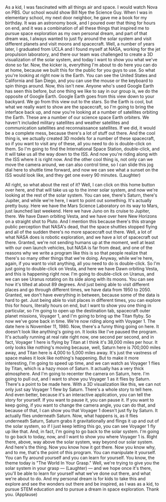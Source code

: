 
As a kid, I was fascinated with all things air and space.
I would watch Nova on PBS.
Our school would show Bill Nye the Science Guy.
When I was in elementary school, my next door neighbor,
he gave me a book for my birthday.
It was an astronomy book,
and I poured over that thing for hours on end,
and it was a combination of all these things
that inspired me to pursue space exploration
as my own personal dream, and part of that dream was,
I always wanted to just fly around the solar system
and visit different planets and visit moons and spacecraft.
Well, a number of years later, I graduated from UCLA
and I found myself at NASA,
working for the jet propulsion laboratory,
and there our team was challenged
to create a 3D visualization of the solar system,
and today I want to show you what we&#39;ve done so far.
Now, the kicker is, everything I&#39;m about to do here
you can do at home, because we built this
for the public for you guys to use.
So what you&#39;re looking at right now is the Earth.
You can see the United States and California
and San Diego, and you can use the mouse
or the keyboard to spin things around.
Now, this isn&#39;t new. Anyone who&#39;s used Google Earth
has seen this before, but one thing we like to say
in our group is, we do the opposite of Google Earth.
Google Earth goes from this view down to your backyard.
We go from this view out to the stars.
So the Earth is cool, but what we really want to show
are the spacecraft,
so I&#39;m going to bring the interface back up,
and now you&#39;re looking at a number of satellites
orbiting the Earth.
These are a number of our science space Earth orbiters.
We haven&#39;t included military satellites and weather satellites
and communication satellites and reconnaissance satellites.
If we did, it would be a complete mess,
because there&#39;s a lot of stuff out there.
And the cool thing is, we actually created 3D models
for a number of these spacecraft, so if you want to visit
any of these, all you need to do is double-click on them.
So I&#39;m going to find the International Space Station,
double-click, and it will take us all the way down to the ISS.
And now you&#39;re riding along with the ISS
where it is right now.
And the other cool thing is, not only can we
move the camera around, we can also control time,
so I can slide this jog dial here
to shuttle time forward, and now
we can see what a sunset on the ISS would look like,
and they get one every 90 minutes. 
(Laughter)

All right, so what about the rest of it?
Well, I can click on this home button over here,
and that will take us up to the inner solar system,
and now we&#39;re looking at the rest of the solar system.
You can see, there&#39;s Saturn, there&#39;s Jupiter,
and while we&#39;re here, I want to point out something.
It&#39;s actually pretty busy.
Here we have the Mars Science Laboratory
on its way to Mars, just launched last weekend.
Here we have Juno on its cruise to Jupiter, there.
We have Dawn orbiting Vesta,
and we have over here New Horizons
on a straight shot to Pluto.
And I mention this because
there&#39;s this strange public perception that
NASA&#39;s dead, that the space shuttles stopped flying
and all of the sudden there&#39;s no more spacecraft out there.
Well, a lot of what NASA does is robotic exploration,
and we have a lot of spacecraft out there.
Granted, we&#39;re not sending humans up at the moment,
well at least with our own launch vehicles,
but NASA is far from dead,
and one of the reasons why we write a program like this
is so that people realize that there&#39;s so many other things
that we&#39;re doing.
Anyway, while we&#39;re here, again,
if you want to visit anything,
all you need to do is double-click.
So I&#39;m just going to double-click on Vesta,
and here we have Dawn orbiting Vesta,
and this is happening right now.
I&#39;m going to double-click on Uranus, and we can see
Uranus rotating on its side along with its moons.
You can see how it&#39;s tilted at about 89 degrees.
And just being able to visit different places
and go through different times,
we have data from 1950 to 2050.
Granted, we don&#39;t have everything in between,
because some of the data is hard to get.
Just being able to visit places in different times,
you can explore this for hours,
literally hours on end,
but I want to show you one thing in particular,
so I&#39;m going to open up the destination tab,
spacecraft outer planet missions, Voyager 1,
and I&#39;m going to bring up the Titan flyby.
So now we&#39;ve gone back in time.
We&#39;re now riding along with Voyager 1.
The date here is November 11, 1980.
Now, there&#39;s a funny thing going on here.
It doesn&#39;t look like anything&#39;s going on.
It looks like I&#39;ve paused the program.
It&#39;s actually running at real rate right now,
one second per second, and in fact,
Voyager 1 here is flying by Titan at
I think it&#39;s 38,000 miles per hour.
It only looks like nothing&#39;s moving because, well,
Saturn here is 700,000 miles away,
and Titan here is 4,000 to 5,000 miles away.
It&#39;s just the vastness of space makes it look like nothing&#39;s happening.
But to make it more interesting,
I&#39;m going to speed up time, and we can watch
as Voyager 1 flies by Titan,
which is a hazy moon of Saturn.
It actually has a very thick atmosphere.
And I&#39;m going to recenter the camera on Saturn, here.
I&#39;m going to pull out, and I want to show you
Voyager 1 as it flies by Saturn.
There&#39;s a point to be made here.
With a 3D visualization like this,
we can not only just say Voyager 1 flew by Saturn.
There&#39;s a whole story to tell here.
And even better, because it&#39;s an interactive application,
you can tell the story for yourself.
If you want to pause it, you can pause it.
If you want to keep going, if you want to change
the camera angle, you can do that,
and because of that, I can show you
that Voyager 1 doesn&#39;t just fly by Saturn.
It actually flies underneath Saturn.
Now, what happens is, as it flies underneath Saturn,
Saturn grabs it gravitationally and flings it up
and out of the solar system,
so if I just keep letting this go,
you can see Voyager 1 fly up like that.
And, in fact, I&#39;m going to go back to the solar system.
I&#39;m going to go back to today, now,
and I want to show you where Voyager 1 is.
Right there, above, way above the solar system,
way beyond our solar system.
And here&#39;s the thing. Now you know how it got there.
Now you know why, and to me,
that&#39;s the point of this program.
You can manipulate it yourself.
You can fly around yourself and you can learn for yourself.
You know, the theme today is &quot;The World In Your Grasp.&quot;
Well, we&#39;re trying to give you
the solar system in your grasp — 
(Laughter)
 —
and we hope once it&#39;s there,
you&#39;ll be able to learn for yourself
what we&#39;ve done out there, and what we&#39;re about to do.
And my personal dream is for kids to take this
and explore and see the wonders out there
and be inspired, as I was as a kid,
to pursue STEM education
and to pursue a dream in space exploration.
Thank you. 
(Applause)

